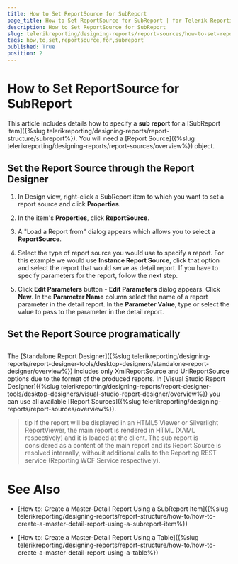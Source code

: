 ```yaml
---
title: How to Set ReportSource for SubReport
page_title: How to Set ReportSource for SubReport | for Telerik Reporting Documentation
description: How to Set ReportSource for SubReport
slug: telerikreporting/designing-reports/report-sources/how-to-set-reportsource-for-subreport
tags: how,to,set,reportsource,for,subreport
published: True
position: 2
---
```


# How to Set ReportSource for SubReport



This article includes details how to specify a __sub report__ for a [SubReport item]({%slug telerikreporting/designing-reports/report-structure/subreport%}).
        You will need a [Report Source]({%slug telerikreporting/designing-reports/report-sources/overview%}) object.
      

## Set the Report Source through the Report Designer

1. In Design view, right-click a SubReport item to which you want to set a report source and click __Properties__.
            

1. In the item's __Properties__, click __ReportSource__.
            

1. A "Load a Report from" dialog appears which allows you to select a __ReportSource__.
            

1. Select the type of report source you would use to specify a report. For this example we would use __Instance Report Source__,
              click that option and select the report that would serve as detail report.
            If you have to specify parameters for the report, follow the next step.

1. Click __Edit Parameters__ button - __Edit Parameters__ dialog appears. Click __New__.
              In the __Parameter Name__ column select the name of a report parameter in the detail report.
              In the __Parameter Value__, type or select the value to pass to the parameter in the detail report.
            

## Set the Report Source programatically

	



	



## 

The [Standalone Report Designer]({%slug telerikreporting/designing-reports/report-designer-tools/desktop-designers/standalone-report-designer/overview%}) includes only XmlReportSource and UriReportSource options due to the format
          of the produced reports.
          In [Visual Studio Report Designer]({%slug telerikreporting/designing-reports/report-designer-tools/desktop-designers/visual-studio-report-designer/overview%}) you can use all available [Report Sources]({%slug telerikreporting/designing-reports/report-sources/overview%}).
        

>tip If the report will be displayed in an HTML5 Viewer or Silverlight ReportViewer, the main report is rendered in HTML (XAML respectively) and it is loaded at the client.
            The sub report is considered as a content of the main report and its Report Source is resolved internally,
            withouit additional calls to the Reporting REST service (Reporting WCF Service respectively).
>


# See Also

 * [How to: Create a Master-Detail Report Using a SubReport Item]({%slug telerikreporting/designing-reports/report-structure/how-to/how-to-create-a-master-detail-report-using-a-subreport-item%})

 * [How to: Create a Master-Detail Report Using a Table]({%slug telerikreporting/designing-reports/report-structure/how-to/how-to-create-a-master-detail-report-using-a-table%})
